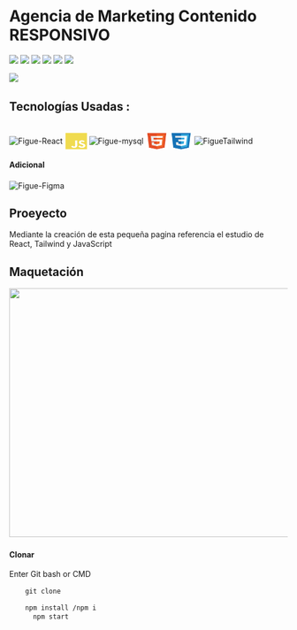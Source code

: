 # Agencia de Marketing Contenido  RESPONSIVO
![](https://img.shields.io/github/stars/pandao/editor.md.svg) ![](https://img.shields.io/github/forks/pandao/editor.md.svg) ![](https://img.shields.io/github/tag/pandao/editor.md.svg) ![](https://img.shields.io/github/release/pandao/editor.md.svg) ![](https://img.shields.io/github/issues/pandao/editor.md.svg) ![](https://img.shields.io/bower/v/editor.md.svg)


<img src="https://i.ibb.co/SJHFKnv/screencapture-localhost-3000-2022-04-18-18-11-15.png"/>




<h2>Tecnologías Usadas :</h2>
<div style="display: inline_block"><br>
  <img align="center" title="React-js" alt="Figue-React" height="30" width="35" src="https://upload.wikimedia.org/wikipedia/commons/thumb/4/47/React.svg/1200px-React.svg.png">
  <img align="center" title="Javascript" alt="Figue-Js" height="30" width="40" src="https://raw.githubusercontent.com/devicons/devicon/master/icons/javascript/javascript-plain.svg">

  <img align="center" title="MySql" alt="Figue-mysql" height="30" width="40" src="https://cdn.jsdelivr.net/gh/devicons/devicon/icons/git/git-plain.svg" /> 
  <img align="center" title="HTML" alt="Figue-HTML" height="30" width="40" src="https://raw.githubusercontent.com/devicons/devicon/master/icons/html5/html5-original.svg">
  <img align="center" title="CSS"  alt="Figue-CSS" height="30" width="40" src="https://raw.githubusercontent.com/devicons/devicon/master/icons/css3/css3-original.svg">


  <img align="center" title="Tailwind CSS" alt="FigueTailwind" height="30" width="40" src="https://cdn.jsdelivr.net/gh/devicons/devicon/icons/tailwindcss/tailwindcss-plain.svg" />
<h4>Adicional</h4>
<img align="center" alt="Figue-Figma" height="30" width="40" src="https://cdn.jsdelivr.net/gh/devicons/devicon/icons/figma/figma-original.svg" />
    

  <h2>Proeyecto</h2>
  <p>Mediante la creación de esta pequeña pagina referencia el estudio de React, Tailwind y JavaScript</p>
  <h2>Maquetación</h2>
<img margin="20px" height="450" width=850" src="https://i.ibb.co/Ny8cp7L/fl.gif"/>
  <h4>Clonar</h4> 
Enter Git bash or CMD

```comand
	git clone 
```
```comand
	npm install /npm i
      npm start
```
